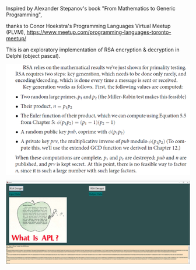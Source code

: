 Inspired by Alexander Stepanov's book "From Mathematics to Generic Programming", 

thanks to Conor Hoekstra's Programming Languages Virtual Meetup (PLVM),
https://www.meetup.com/programming-languages-toronto-meetup/

This is an exploratory implementation of RSA encryption & decryption
in Delphi (object pascal).


![screenshot](A_Stepanov_RSA%20.png)


![screenshot](screenshot%20small.png)
